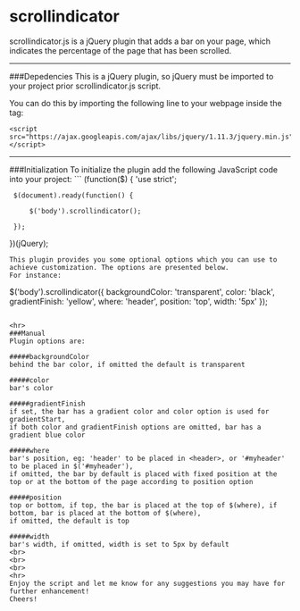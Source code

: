 # scrollindicator
scrollindicator.js is a jQuery plugin that adds a bar on your page, which indicates the percentage of the page that has been scrolled.

<hr>
###Depedencies
This is a jQuery plugin, so jQuery must be imported to your project prior scrollindicator.js script.

You can do this by importing the following line to your webpage inside the <head> tag:
```
<script src="https://ajax.googleapis.com/ajax/libs/jquery/1.11.3/jquery.min.js"> </script>
```

<hr>
###Initialization
To initialize the plugin add the following JavaScript code into your project:
```
(function($) {
    'use strict';
     
     $(document).ready(function() {
         
         $('body').scrollindicator();

     });
     
})(jQuery);
```
This plugin provides you some optional options which you can use to achieve customization. The options are presented below.
For instance:
```
$('body').scrollindicator({ 
            backgroundColor: 'transparent',
            color: 'black',
            gradientFinish: 'yellow',
            where: 'header',
            position: 'top',
            width: '5px'
 });
```

<hr>
###Manual
Plugin options are:

#####backgroundColor
behind the bar color, if omitted the default is transparent

#####color
bar's color

#####gradientFinish
if set, the bar has a gradient color and color option is used for gradientStart,
if both color and gradientFinish options are omitted, bar has a gradient blue color

#####where
bar's position, eg: 'header' to be placed in <header>, or '#myheader' to be placed in $('#myheader'),
if omitted, the bar by default is placed with fixed position at the top or at the bottom of the page according to position option

#####position
top or bottom, if top, the bar is placed at the top of $(where), if bottom, bar is placed at the bottom of $(where),
if omitted, the default is top

#####width
bar's width, if omitted, width is set to 5px by default
<br>
<br>
<br>
<hr>
Enjoy the script and let me know for any suggestions you may have for further enhancement!
Cheers!
